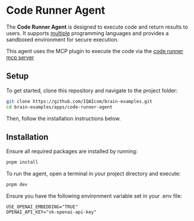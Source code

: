 # Code Runner Agent

The **Code Runner Agent** is  designed to execute code and return results to users. It supports [multiple](https://github.com/formulahendry/mcp-server-code-runner/blob/main/src/constants.ts) programming languages and provides a sandboxed environment for secure execution.

This agent uses the MCP plugin to execute the code via the [code runner mcp server](https://github.com/formulahendry/mcp-server-code-runner)

## Setup

To get started, clone this repository and navigate to the project folder:

```bash
git clone https://github.com/IQAIcom/brain-examples.git
cd brain-examples/apps/code-runner-agent
```

Then, follow the installation instructions below.

## Installation

Ensure all required packages are installed by running:

```bash
pnpm install
```

To run the agent, open a terminal in your project directory and execute:

```bash
pnpm dev
```

Ensure you have the following environment variable set in your .env file:

```env
USE_OPENAI_EMBEDDING="TRUE"
OPENAI_API_KEY="sk-openai-api-key"
```

